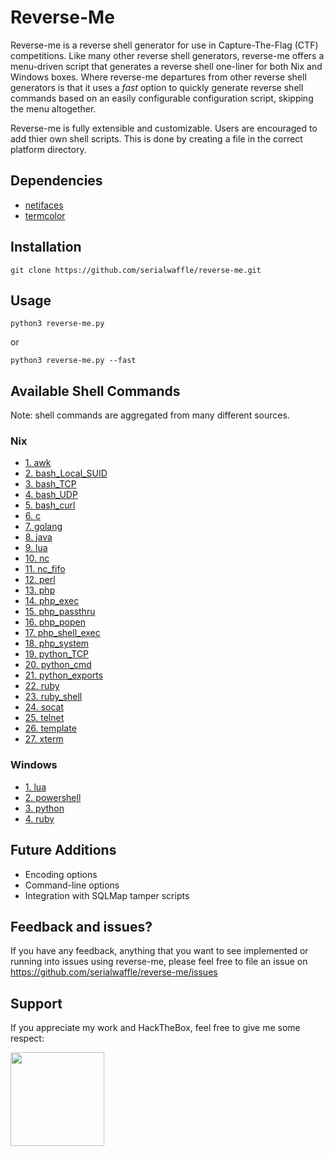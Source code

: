 # Reverse-Me
Reverse-me is a reverse shell generator for use in Capture-The-Flag (CTF) competitions.  Like many other reverse shell generators, reverse-me offers a menu-driven script that generates a reverse shell one-liner for both Nix and Windows boxes.  Where reverse-me departures from other reverse shell generators is that it uses a *fast* option to quickly generate reverse shell commands based on an easily configurable configuration script, skipping the menu altogether.   

Reverse-me is fully extensible and customizable.  Users are encouraged to add thier own shell scripts.  This is done by creating a file in the correct platform directory.  

## Dependencies 
- [netifaces](https://pypi.org/project/netifaces/)
- [termcolor](https://pypi.org/project/termcolor/)


## Installation
```
git clone https://github.com/serialwaffle/reverse-me.git
```

## Usage
```
python3 reverse-me.py 
```
or
```
python3 reverse-me.py --fast
```

## Available Shell Commands
Note: shell commands are aggregated from many different sources.
### Nix

- [1. awk](https://github.com/serialwaffle/reverse-me/blob/master/cmds/nix/awk)
- [2. bash_Local_SUID](https://github.com/serialwaffle/reverse-me/blob/master/cmds/nix/bash_Local_SUID)
- [3. bash_TCP](https://github.com/serialwaffle/reverse-me/blob/master/cmds/nix/bash_TCP)
- [4. bash_UDP](https://github.com/serialwaffle/reverse-me/blob/master/cmds/nix/bash_UDP)
- [5. bash_curl](https://github.com/serialwaffle/reverse-me/blob/master/cmds/nix/bash_curl)
- [6. c](https://github.com/serialwaffle/reverse-me/blob/master/cmds/nix/c)
- [7. golang](https://github.com/serialwaffle/reverse-me/blob/master/cmds/nix/golang)
- [8. java](https://github.com/serialwaffle/reverse-me/blob/master/cmds/nix/java)
- [9. lua](https://github.com/serialwaffle/reverse-me/blob/master/cmds/nix/lua)
- [10. nc](https://github.com/serialwaffle/reverse-me/blob/master/cmds/nix/nc)
- [11. nc_fifo](https://github.com/serialwaffle/reverse-me/blob/master/cmds/nix/nc_fifo)
- [12. perl](https://github.com/serialwaffle/reverse-me/blob/master/cmds/nix/perl)
- [13. php](https://github.com/serialwaffle/reverse-me/blob/master/cmds/nix/php)
- [14. php_exec](https://github.com/serialwaffle/reverse-me/blob/master/cmds/nix/php_exec)
- [15. php_passthru](https://github.com/serialwaffle/reverse-me/blob/master/cmds/nix/php_passthru)
- [16. php_popen](https://github.com/serialwaffle/reverse-me/blob/master/cmds/nix/php_popen)
- [17. php_shell_exec](https://github.com/serialwaffle/reverse-me/blob/master/cmds/nix/php_shell_exec)
- [18. php_system](https://github.com/serialwaffle/reverse-me/blob/master/cmds/nix/php_system)
- [19. python_TCP](https://github.com/serialwaffle/reverse-me/blob/master/cmds/nix/python_TCP)
- [20. python_cmd](https://github.com/serialwaffle/reverse-me/blob/master/cmds/nix/python_cmd)
- [21. python_exports](https://github.com/serialwaffle/reverse-me/blob/master/cmds/nix/python_exports)
- [22. ruby](https://github.com/serialwaffle/reverse-me/blob/master/cmds/nix/ruby)
- [23. ruby_shell](https://github.com/serialwaffle/reverse-me/blob/master/cmds/nix/ruby_shell)
- [24. socat](https://github.com/serialwaffle/reverse-me/blob/master/cmds/nix/socat)
- [25. telnet](https://github.com/serialwaffle/reverse-me/blob/master/cmds/nix/telnet)
- [26. template](https://github.com/serialwaffle/reverse-me/blob/master/cmds/nix/template)
- [27. xterm](https://github.com/serialwaffle/reverse-me/blob/master/cmds/nix/xterm)

### Windows
- [1. lua](https://github.com/serialwaffle/reverse-me/blob/master/cmds/win/lua)
- [2. powershell](https://github.com/serialwaffle/reverse-me/blob/master/cmds/win/powershell)
- [3. python](https://github.com/serialwaffle/reverse-me/blob/master/cmds/win/python)
- [4. ruby](https://github.com/serialwaffle/reverse-me/blob/master/cmds/win/ruby)


## Future Additions
- Encoding options
- Command-line options
- Integration with SQLMap tamper scripts

## Feedback and issues?
If you have any feedback, anything that you want to see implemented or running into issues using reverse-me, please feel free to file an issue on https://github.com/serialwaffle/reverse-me/issues


## Support
If you appreciate my work and HackTheBox, feel free to give me some respect:

<a href="https://www.hackthebox.eu/profile/5305"><img src="https://www.hackthebox.eu/badge/image/5305" width="150"></a>


